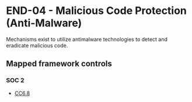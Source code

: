 # END-04 - Malicious Code Protection (Anti-Malware)
Mechanisms exist to utilize antimalware technologies to detect and eradicate malicious code.
## Mapped framework controls
### SOC 2
- [CC6.8](../soc2/cc68.md)